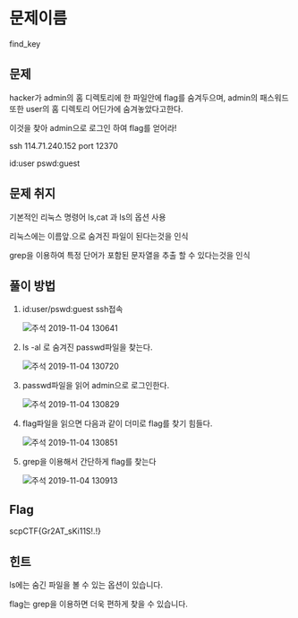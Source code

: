#  문제이름

find_key



## 문제

hacker가 admin의 홈 디렉토리에 한 파일안에 flag를 숨겨두으며, admin의 패스워드 또한 user의 홈 디렉토리 어딘가에 숨겨놓았다고한다.

이것을 찾아 admin으로 로그인 하여 flag를 얻어라!



ssh 114.71.240.152  port 12370

id:user 	pswd:guest



## 문제 취지

기본적인 리눅스 명령어 ls,cat 과  ls의 옵션 사용

리눅스에는 이름앞.으로 숨겨진 파일이 된다는것을 인식

grep을 이용하여 특정 단어가 포함된 문자열을 추출 할 수 있다는것을 인식



## 풀이 방법

1. id:user/pswd:guest 	ssh접속

   ![주석 2019-11-04 130641](https://user-images.githubusercontent.com/40850499/68099207-79355080-ff04-11e9-8126-bd32517e1208.png)

2. ls  -al 로 숨겨진 passwd파일을 찾는다.

   ![주석 2019-11-04 130720](https://user-images.githubusercontent.com/40850499/68099196-67ec4400-ff04-11e9-8b6b-ff6c1445976c.png)

3. passwd파일을 읽어 admin으로 로그인한다.

   ![주석 2019-11-04 130829](https://user-images.githubusercontent.com/40850499/68099238-aaae1c00-ff04-11e9-941f-975f9bea78ae.png)

4. flag파일을 읽으면 다음과 같이 더미로 flag를 찾기 힘들다.

   ![주석 2019-11-04 130851](https://user-images.githubusercontent.com/40850499/68099270-dfba6e80-ff04-11e9-8924-445339dd73b8.png)

5. grep을 이용해서 간단하게 flag를 찾는다

   ![주석 2019-11-04 130913](https://user-images.githubusercontent.com/40850499/68099292-05e00e80-ff05-11e9-82dd-16acb02c1f7a.png)


## Flag

 scpCTF{Gr2AT_sKi11S!.!} 



## 힌트

ls에는 숨긴 파일을 볼 수 있는 옵션이 있습니다.

flag는 grep을 이용하면 더욱 편하게 찾을 수 있습니다.